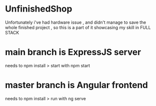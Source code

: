 # UnfinishedShop
Unfortunately i've had hardware issue , and didn't manage to save the whole finished project , so this is a part of it showcasing my skill in FULL STACK
# main branch is ExpressJS server
needs to npm install > start with npm start
# master branch is Angular frontend
needs to npm install > run with ng serve
